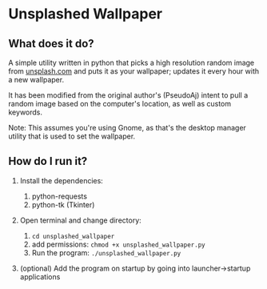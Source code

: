 # Unsplashed Wallpaper

## What does it do?
A simple utility written in python that picks a high resolution random image from [unsplash.com](https://unsplash.com) and puts it as your wallpaper; updates it every hour with a new wallpaper.    

It has been modified from the original author's (PseudoAj) intent to pull a random image based on the computer's location, as well as custom keywords.

Note: This assumes you're using Gnome, as that's the desktop manager utility that is used to set the wallpaper.

## How do I run it?
1. Install the dependencies:
    1. python-requests
    2. python-tk (Tkinter)

3. Open terminal and change directory:
    1. `cd unsplashed_wallpaper`
    2. add permissions: `chmod +x unsplashed_wallpaper.py`
    3. Run the program: `./unsplashed_wallpaper.py`

4. (optional) Add the program on startup by going into launcher->startup applications